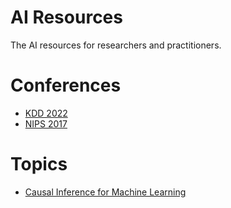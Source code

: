 # AI Resources
The AI resources for researchers and practitioners. 

# Conferences

*  [KDD 2022](https://github.com/hongliangjie/AIResources/blob/master/KDD2022.md)
*  [NIPS 2017](https://github.com/hongliangjie/AIResources/blob/master/NIPS2017.md)

# Topics

*  [Causal Inference for Machine Learning](https://github.com/hongliangjie/AIResources/blob/master/Causal.md)
